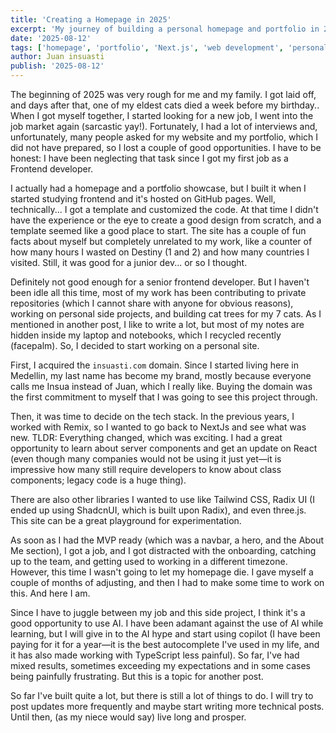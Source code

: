 ```yaml
---
title: 'Creating a Homepage in 2025'
excerpt: 'My journey of building a personal homepage and portfolio in 2025.'
date: '2025-08-12'
tags: ['homepage', 'portfolio', 'Next.js', 'web development', 'personal project']
author: Juan insuasti
publish: '2025-08-12'
---
```


The beginning of 2025 was very rough for me and my family. I got laid off, and days after that, one of my eldest cats died a week before my birthday.. When I got myself together, I started looking for a new job, I went into the job market again (sarcastic yay!). Fortunately, I had a lot of interviews and, unfortunately, many people asked for my website and my portfolio, which I did not have prepared, so I lost a couple of good opportunities. I have to be honest: I have been neglecting that task since I got my first job as a Frontend developer.

I actually had a homepage and a portfolio showcase, but I built it when I started studying frontend and it's hosted on GitHub pages. Well, technically... I got a template and customized the code. At that time I didn't have the experience or the eye to create a good design from scratch, and a template seemed like a good place to start. The site has a couple of fun facts about myself but completely unrelated to my work, like a counter of how many hours I wasted on Destiny (1 and 2) and how many countries I visited. Still, it was good for a junior dev... or so I thought.

Definitely not good enough for a senior frontend developer. But I haven't been idle all this time, most of my work has been contributing to private repositories (which I cannot share with anyone for obvious reasons), working on personal side projects, and building cat trees for my 7 cats. As I mentioned in another post, I like to write a lot, but most of my notes are hidden inside my laptop and notebooks, which I recycled recently (facepalm). So, I decided to start working on a personal site.

First, I acquired the `insuasti.com` domain. Since I started living here in Medellin, my last name has become my brand, mostly because everyone calls me Insua instead of Juan, which I really like. Buying the domain was the first commitment to myself that I was going to see this project through.

Then, it was time to decide on the tech stack. In the previous years, I worked with Remix, so I wanted to go back to NextJs and see what was new. TLDR: Everything changed, which was exciting. I had a great opportunity to learn about server components and get an update on React (even though many companies would not be using it just yet—it is impressive how many still require developers to know about class components; legacy code is a huge thing).

There are also other libraries I wanted to use like Tailwind CSS, Radix UI (I ended up using ShadcnUI, which is built upon Radix), and even three.js. This site can be a great playground for experimentation.

As soon as I had the MVP ready (which was a navbar, a hero, and the About Me section), I got a job, and I got distracted with the onboarding, catching up to the team, and getting used to working in a different timezone. However, this time I wasn't going to let my homepage die. I gave myself a couple of months of adjusting, and then I had to make some time to work on this. And here I am.

Since I have to juggle between my job and this side project, I think it's a good opportunity to use AI. I have been adamant against the use of AI while learning, but I will give in to the AI hype and start using copilot (I have been paying for it for a year—it is the best autocomplete I've used in my life, and it has also made working with TypeScript less painful). So far, I've had mixed results, sometimes exceeding my expectations and in some cases being painfully frustrating. But this is a topic for another post.

So far I've built quite a lot, but there is still a lot of things to do. I will try to post updates more frequently and maybe start writing more technical posts. Until then, (as my niece would say) live long and prosper.
